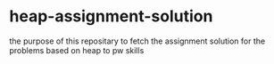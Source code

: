 # heap-assignment-solution
the purpose of this repositary to fetch the assignment solution for the problems based on heap to pw skills
